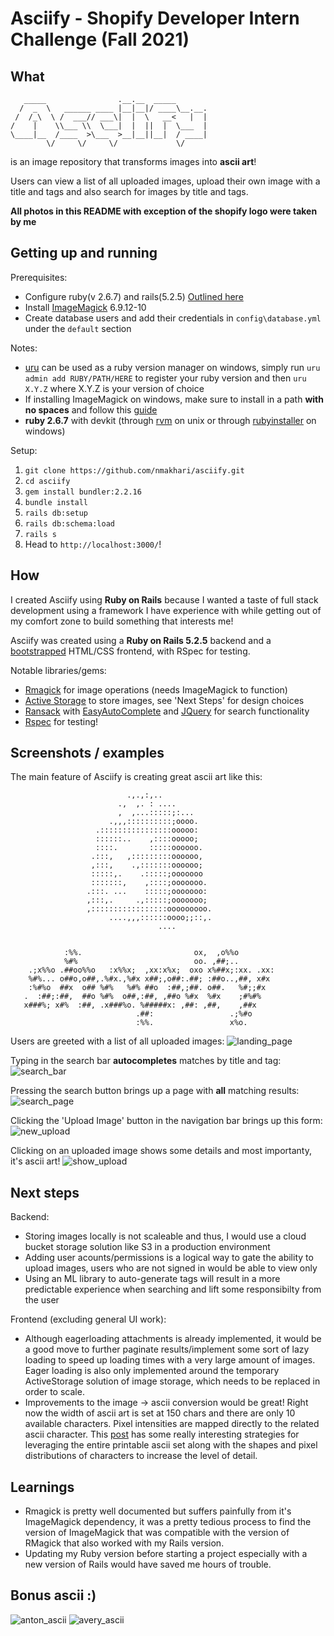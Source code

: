 # Asciify - Shopify Developer Intern Challenge (Fall 2021)

## What

       _____                .__.__  _____       
      /  _  \   ______ ____ |__|__|/ ____\__.__.
     /  /_\  \ /  ___// ___\|  |  \   __<   |  |
    /    |    \\___ \\  \___|  |  ||  |  \___  |
    \____|__  /____  >\___  >__|__||__|  / ____|
            \/     \/     \/             \/      
   is an image repository that transforms images into **ascii art**!
   
   Users can view a list of all uploaded images, upload their own image with a title and tags and also search for images by title and tags.
   
   **All photos in this README with exception of the shopify logo were taken by me**
   
## Getting up and running

Prerequisites: 
 - Configure ruby(v 2.6.7) and rails(5.2.5) [Outlined here](https://www.howtoforge.com/tutorial/ubuntu-ruby-on-rails/)
 - Install [ImageMagick](https://imagemagick.org/script/download.php) 6.9.12-10
 - Create database users and add their credentials in `config\database.yml` under the `default` section

Notes: 
 - [uru](https://bitbucket.org/jonforums/uru/wiki/Usage) can be used as a ruby version manager on windows, simply run `uru admin add RUBY/PATH/HERE` to register your ruby version and then `uru X.Y.Z` where X.Y.Z is your version of choice
 - If installing ImageMagick on windows, make sure to install in a path **with no spaces** and follow this [guide](https://github.com/rmagick/rmagick/wiki/Installing-on-Windows)
 - **ruby 2.6.7** with devkit (through [rvm](https://rvm.io/rvm/install) on unix or through [rubyinstaller](https://rubyinstaller.org/downloads/) on windows)

Setup:
  1. `git clone https://github.com/nmakhari/asciify.git`
  2. `cd asciify`
  3. `gem install bundler:2.2.16`
  4. `bundle install`
  5. `rails db:setup`
  6. `rails db:schema:load`
  7. `rails s`
  8. Head to `http://localhost:3000/`!

## How
I created Asciify using **Ruby on Rails** because I wanted a taste of full stack development using a framework I have experience with while getting out of my comfort zone to build something that interests me!

Asciify was created using a **Ruby on Rails 5.2.5** backend and a [bootstrapped](https://getbootstrap.com/docs/4.0/getting-started/introduction/) HTML/CSS frontend, with RSpec for testing.

Notable libraries/gems:
 - [Rmagick](https://github.com/rmagick/rmagick) for image operations (needs ImageMagick to function)
 - [Active Storage](https://edgeguides.rubyonrails.org/active_storage_overview.html) to store images, see 'Next Steps' for design choices
 - [Ransack](https://github.com/activerecord-hackery/ransack) with [EasyAutoComplete](http://easyautocomplete.com/guide#sec-include) and [JQuery](https://rubygems.org/gems/jquery-rails/versions/4.3.1) for search functionality
 - [Rspec](https://github.com/rspec/rspec-rails) for testing!

## Screenshots / examples
The main feature of Asciify is creating great ascii art like this:

                              .,.,:,..
                            .,  ,. : ....
                            ,  ,...:::::;:...
                          .,,,::::::::::;oooo.
                       .::::::::::::::::ooooo:
                       ::::::..    ,::::ooooo;
                       ::::.       :::::oooooo.
                      .:::,   ,:::::::::oooooo,
                      ,:::,    .,:::::::oooooo;
                      :::::,.    .:::::;ooooooo
                      :::::::,    ,::::;ooooooo.
                     .:::. ...    :::::;ooooooo:
                     ,:::,.     .,:::::;ooooooo;
                     ,:::::::::::::::::ooooooooo.
                          ....,,,::::::oooo;;::,.
                                     ....                                                                       


                :%%.                         ox,  ,o%%o
                %#%                          oo. ,##;..
        .;x%%o .##oo%%o   :x%%x;  ,xx:x%x;  oxo x%##x;:xx. .xx:
        %#%... o##o,o##,.%#x.,%#x x##;,o##:.##; :##o..,##, x#x
        :%#%o  ##x  o## %#%   %#% ##o  :##,;##. o##.   %#;;#x
       .  :##;:##,  ##o %#%  o##,:##, ,##o %#x  %#x    ;#%#%
       x###%; x#%  :##, .x###%o. %#####x: ,##: ,##,    ,##x
                                .##:                 .;%#o
                                :%%.                 x%o.

Users are greeted with a list of all uploaded images:
![landing_page](https://user-images.githubusercontent.com/55306725/117527655-aa7c5a00-af9b-11eb-9bd1-f59e74852d5c.jpg)

Typing in the search bar **autocompletes** matches by title and tag:
![search_bar](https://user-images.githubusercontent.com/55306725/117527708-fdeea800-af9b-11eb-9846-d203091e909e.png)

Pressing the search button brings up a page with **all** matching results:
![search_page](https://user-images.githubusercontent.com/55306725/117527659-b10ad180-af9b-11eb-8e3c-0ed3e8359d05.jpg)

Clicking the 'Upload Image' button in the navigation bar brings up this form:
![new_upload](https://user-images.githubusercontent.com/55306725/117527657-acdeb400-af9b-11eb-8975-a46e5b9cbabf.jpg)

Clicking on an uploaded image shows some details and most importanty, it's ascii art!
![show_upload](https://user-images.githubusercontent.com/55306725/117527660-b23bfe80-af9b-11eb-8f69-ddc0332bf1cb.jpg)

## Next steps

Backend:
- Storing images locally is not scaleable and thus, I would use a cloud bucket storage solution like S3 in a production environment
- Adding user acounts/permissions is a logical way to gate the ability to upload images, users who are not signed in would be able to view only
- Using an ML library to auto-generate tags will result in a more predictable experience when searching and lift some responsibilty from the user

Frontend (excluding general UI work):
- Although eagerloading attachments is already implemented, it would be a good move to further paginate results/implement some sort of lazy loading to speed up loading times with a very large amount of images. Eager loading is also only implemented around the temporary ActiveStorage solution of image storage, which needs to be replaced in order to scale.
- Improvements to the image -> ascii conversion would be great! Right now the width of ascii art is set at 150 chars and there are only 10 available characters. Pixel intensities are mapped directly to the related ascii character. This [post](https://stackoverflow.com/a/32987834/15502383) has some really interesting strategies for leveraging the entire printable ascii set along with the shapes and pixel distributions of characters to increase the level of detail.

## Learnings
 - Rmagick is pretty well documented but suffers painfully from it's ImageMagick dependency, it was a pretty tedious process to find the version of ImageMagick that was compatible with the version of RMagick that also worked with my Rails version.
 - Updating my Ruby version before starting a project especially with a new version of Rails would have saved me hours of trouble.

## Bonus ascii :)
![anton_ascii](https://user-images.githubusercontent.com/55306725/117528153-bf0e2180-af9e-11eb-9f3d-f903a3f14431.jpg)
![avery_ascii](https://user-images.githubusercontent.com/55306725/117528195-f2e94700-af9e-11eb-823b-e38842304a29.jpg)
